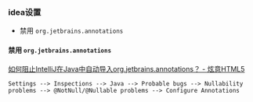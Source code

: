 ### idea设置

- 禁用 `org.jetbrains.annotations`

#### 禁用 `org.jetbrains.annotations`

[如何阻止IntelliJ在Java中自动导入org.jetbrains.annotations？ - 炫意HTML5](https://www.xyhtml5.com/49482.html)

```
Settings --> Inspections --> Java --> Probable bugs --> Nullability problems --> @NotNull/@Nullable problems --> Configure Annotations
```
